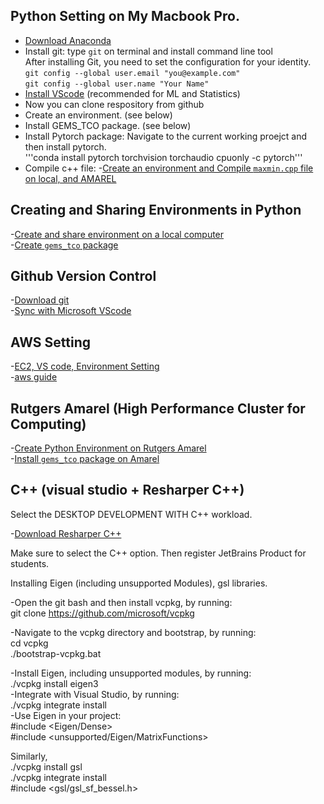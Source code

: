 ## Python Setting on My Macbook Pro.     
- [Download Anaconda](https://www.anaconda.com/download)    
- Install git: type ```git``` on terminal and install command line tool   
  After installing Git, you need to set the configuration for your identity.   
  ```git config --global user.email "you@example.com"```     
  ```git config --global user.name "Your Name"```      
- [Install VScode](https://code.visualstudio.com/)   (recommended for ML and Statistics)
- Now you can clone respository from github    
- Create an environment. (see below)    
- Install GEMS_TCO package. (see below)    
- Install Pytorch package: Navigate to the current working proejct and then install pytorch.   
'''conda install pytorch torchvision torchaudio cpuonly -c pytorch'''     
- Compile c++ file:
-[Create an environment and Compile ```maxmin.cpp``` file on local, and AMAREL](faiss_env.md)

## Creating and Sharing Environments in Python

-[Create and share environment on a local computer](install_python.md)   
-[Create ```gems_tco``` package](install_gems_tco_local.md)   

## Github Version Control   
-[Download git](https://git-scm.com/downloads/win)    
-[Sync with Microsoft VScode](github_version_control.md)   

## AWS Setting
-[EC2, VS code, Environment Setting](aws_ec2_vs_code_environment.md)     
-[aws guide](aws.md)   

## Rutgers Amarel (High Performance Cluster for Computing)

-[Create Python Environment on Rutgers Amarel](amarel_environment.md)      
-[Install ```gems_tco``` package on Amarel](install_mypackage_amarel.md)       

## C++ (visual studio + Resharper C++)

Select the DESKTOP DEVELOPMENT WITH C++ workload.

-[Download Resharper C++](https://www.jetbrains.com/resharper-cpp/download/download-thanks.html?platform=windows)

Make sure to select the C++ option. Then register JetBrains Product for students.

Installing Eigen (including unsupported Modules), gsl libraries. 

-Open the git bash and then install vcpkg, by running:        
git clone https://github.com/microsoft/vcpkg              

-Navigate to the vcpkg directory and bootstrap, by running:           
cd vcpkg       
./bootstrap-vcpkg.bat          

-Install Eigen, including unsupported modules, by running:                
./vcpkg install eigen3                        
-Integrate with Visual Studio, by running:                   
./vcpkg integrate install                        
-Use Eigen in your project:               
#include <Eigen/Dense>                  
#include <unsupported/Eigen/MatrixFunctions>                   

Similarly,       
./vcpkg install gsl             
./vcpkg integrate install                
#include <gsl/gsl_sf_bessel.h>                    

















